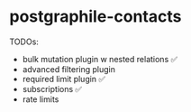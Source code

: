 # postgraphile-contacts

TODOs:
- bulk mutation plugin w nested relations ✅
- advanced filtering plugin
- required limit plugin ✅
- subscriptions ✅
- rate limits 